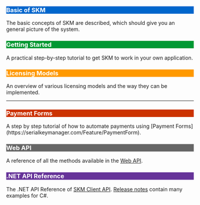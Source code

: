 <div class="row">
<div class="col-md-4">
    <div class="panel panel-default">
    <a href="#basics" style="text-decoration:none;">
        <div class="panel-body" style="background-color:#0066cc;">
            <h3 class="text-center" style="color:white;">Basic of SKM</h3> 
        </div>
    </a>
    </div>
    The basic concepts of SKM are described, which should give you an general
    picture of the system.
</div>
<div class="col-md-4">
    <div class="panel panel-default">
       <a href="#getting-started" style="text-decoration:none;">
        <div class="panel-body" style="background-color:#009933;">
            <h3 class="text-center" style="color:white;">Getting Started</h3> 
        </div>
    </a>
    </div>
    A practical step-by-step tutorial to get SKM to work in your own application.
</div>
<div class="col-md-4">
      <div class="panel panel-default">
       <a href="#licensetypes" style="text-decoration:none;">
        <div class="panel-body" style="background-color: #ff9900;">
            <h3 class="text-center" style="color:white;">Licensing Models</h3> 
        </div>
    </a>
    </div>
    An overview of various licensing models and the way they can be implemented.
</div>
</div>

<hr class="visible-xs visible-sm">
<div class="row">
<div class="col-md-4">
    <div class="panel panel-default">
    <a href="https://support.serialkeymanager.com/ac/payment-forms" style="text-decoration:none;">
        <div class="panel-body" style="background-color: #cc3300;">
            <h3 class="text-center" style="color:white;">Payment Forms</h3> 
        </div>
    </a>
    </div>
    A step by step tutorial of how to automate payments using 
    [Payment Forms](https://serialkeymanager.com/Feature/PaymentForm).
</div>
<div class="col-md-4">
    <div class="panel panel-default">
       <a href="https://serialkeymanager.com/docs/api/" style="text-decoration:none;">
        <div class="panel-body" style="background-color:#666666;">
            <h3 class="text-center" style="color:white;">Web API</h3> 
        </div>
    </a>
    </div>
    A reference of all the methods available in the <a href="#webapi">Web API</a>.
</div>
<div class="col-md-4">
      <div class="panel panel-default">
       <a href="http://api.serialkeymanager.com/html/G_SKM.htm" style="text-decoration:none;">
        <div class="panel-body" style="background-color: #663399;">
            <h3 class="text-center" style="color:white;">.NET API Reference</h3> 
        </div>
    </a>
    </div>
    The .NET API Reference of <a href="https://support.serialkeymanager.com/kb/skgl-extension-api">SKM Client API</a>.
    <a href="https://github.com/SerialKeyManager/SKGL-Extension-for-dot-NET/blob/master/Tutorials/v401.md">Release notes</a>
    contain many examples for C#.
</div>
</div>